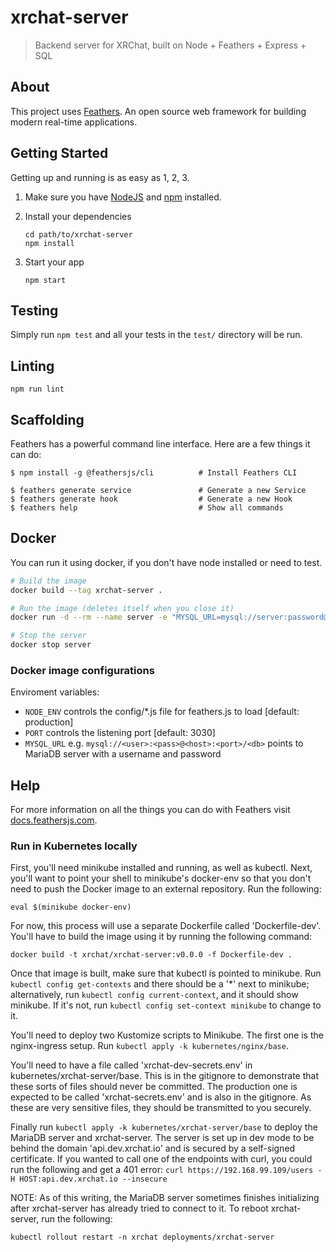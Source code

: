 # xrchat-server

> Backend server for XRChat, built on Node + Feathers + Express + SQL

## About

This project uses [Feathers](http://feathersjs.com). An open source web framework for building modern real-time applications.

## Getting Started

Getting up and running is as easy as 1, 2, 3.

1. Make sure you have [NodeJS](https://nodejs.org/) and [npm](https://www.npmjs.com/) installed.
2. Install your dependencies

    ```
    cd path/to/xrchat-server
    npm install
    ```

3. Start your app

    ```
    npm start
    ```

## Testing

Simply run `npm test` and all your tests in the `test/` directory will be run.

## Linting

`npm run lint`

## Scaffolding

Feathers has a powerful command line interface. Here are a few things it can do:

```
$ npm install -g @feathersjs/cli          # Install Feathers CLI

$ feathers generate service               # Generate a new Service
$ feathers generate hook                  # Generate a new Hook
$ feathers help                           # Show all commands
```

## Docker

You can run it using docker, if you don't have node installed or need to test.
``` bash
# Build the image
docker build --tag xrchat-server .

# Run the image (deletes itself when you close it)
docker run -d --rm --name server -e "MYSQL_URL=mysql://server:password@db:3306/xrchat" -p "3030:3030"  xrchat-server

# Stop the server
docker stop server
```

### Docker image configurations

Enviroment variables:
- `NODE_ENV` controls the config/*.js file for feathers.js to load [default: production]
- `PORT` controls the listening port [default: 3030]
- `MYSQL_URL` e.g. `mysql://<user>:<pass>@<host>:<port>/<db>` points to MariaDB server with a username and password

## Help

For more information on all the things you can do with Feathers visit [docs.feathersjs.com](http://docs.feathersjs.com).


### Run in Kubernetes locally

First, you'll need minikube installed and running, as well as kubectl. Next, you'll want to point your shell to minikube's docker-env
so that you don't need to push the Docker image to an external repository. Run the following:

```eval $(minikube docker-env)```

For now, this process will use a separate Dockerfile called 'Dockerfile-dev'. You'll have to build the image using
it by running the following command:

```docker build -t xrchat/xrchat-server:v0.0.0 -f Dockerfile-dev .```

Once that image is built, make sure that kubectl is pointed to minikube.
Run ```kubectl config get-contexts``` and there should be a '*' next to minikube; alternatively, run 
```kubectl config current-context```, and it should show minikube.
If it's not, run ```kubectl config set-context minikube``` to change to it.

You'll need to deploy two Kustomize scripts to Minikube.
The first one is the nginx-ingress setup.
Run ```kubectl apply -k kubernetes/nginx/base```.

You'll need to have a file called 'xrchat-dev-secrets.env' in kubernetes/xrchat-server/base.
This is in the gitignore to demonstrate that these sorts of files should never be committed.
The production one is expected to be called 'xrchat-secrets.env' and is also in the gitignore.
As these are very sensitive files, they should be transmitted to you securely.

Finally run ```kubectl apply -k kubernetes/xrchat-server/base``` to deploy the MariaDB server and xrchat-server.
The server is set up in dev mode to be behind the domain 'api.dev.xrchat.io' and is secured by a self-signed certificate.
If you wanted to call one of the endpoints with curl, you could run the following and get a 401 error: 
```curl https://192.168.99.109/users -H HOST:api.dev.xrchat.io --insecure```

NOTE: As of this writing, the MariaDB server sometimes finishes initializing after xrchat-server has already tried to
connect to it. To reboot xrchat-server, run the following:

```kubectl rollout restart -n xrchat deployments/xrchat-server```